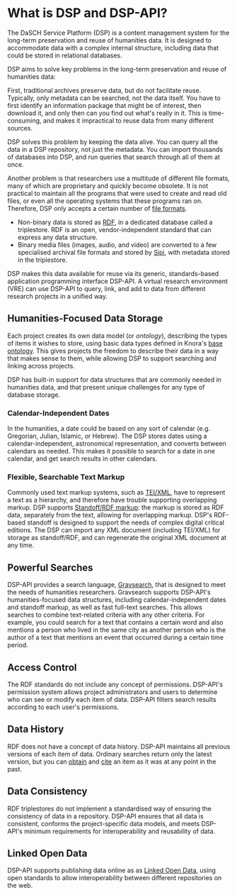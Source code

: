 <!---
 * Copyright © 2021 - 2022 Swiss National Data and Service Center for the Humanities and/or DaSCH Service Platform contributors.
 * SPDX-License-Identifier: Apache-2.0
-->

# What is DSP and DSP-API?

The DaSCH Service Platform (DSP) is 
a content management system for the long-term preservation and reuse of
humanities data. It is designed to accommodate data with a complex internal
structure, including data that could be stored in relational databases.

DSP aims to solve key problems in the long-term preservation and reuse
of humanities data:

First, traditional archives preserve data, but do not facilitate reuse. Typically,
only metadata can be searched, not the data itself. You have to first identify
an information package that might be of interest, then download it, and only
then can you find out what's really in it. This is time-consuming, and
makes it impractical to reuse data from many different sources.

DSP solves this problem by keeping the data alive. You can query all the data
in a DSP repository, not just the metadata. You can import thousands of databases into
DSP, and run queries that search through all of them at once.

Another problem is that researchers use a multitude of different file formats, many of
which are proprietary and quickly become obsolete. It is not practical to maintain
all the programs that were used to create and read old files, or even
all the operating systems that these programs ran on. Therefore, DSP only accepts a
certain number of [file formats](file-formats.md).

- Non-binary data is stored as
  [RDF](http://www.w3.org/TR/2014/NOTE-rdf11-primer-20140624/), in a dedicated
  database called a triplestore. RDF is an open, vendor-independent standard
  that can express any data structure.
- Binary media files (images, audio, and video) are converted to a few specialised
  archival file formats and stored by [Sipi](https://github.com/dhlab-basel/Sipi),
  with metadata stored in the triplestore.

DSP makes this data available for reuse via its generic, standards-based
application programming interface DSP-API. A virtual research environment
(VRE) can use DSP-API to query, link, and add to data
from different research projects in a unified way.

## Humanities-Focused Data Storage

Each project creates its own data model (or *ontology*), describing the types of
items it wishes to store, using basic data types defined in Knora's
[base ontology](../02-dsp-ontologies/knora-base.md).
This gives projects the freedom to describe their data in a way that makes
sense to them, while allowing DSP to support searching and linking across projects.

DSP has built-in support for data structures that are commonly needed in
humanities data, and that present unique challenges for any type of database storage.

### Calendar-Independent Dates

In the humanities, a date could be based on any sort of calendar (e.g.
Gregorian, Julian, Islamic, or Hebrew). The DSP stores dates using a calendar-independent,
astronomical representation, and converts between calendars as needed. This makes
it possible to search for a date in one calendar, and get search results in other calendars.

### Flexible, Searchable Text Markup

Commonly used text markup systems, such as [TEI/XML](http://www.tei-c.org/),
have to represent a text as a hierarchy, and therefore have trouble supporting
overlapping markup. DSP supports [Standoff/RDF markup](standoff-rdf.md): the markup is stored
as RDF data, separately from the text, allowing for overlapping markup. DSP's RDF-based standoff
is designed to support the needs of complex digital critical editions. The DSP
can import any XML document (including TEI/XML) for storage as standoff/RDF,
and can regenerate the original XML document at any time.

## Powerful Searches

DSP-API provides a search language, [Gravsearch](../03-endpoints/api-v2/query-language.md),
that is designed to meet the needs of humanities researchers. Gravsearch supports DSP-API's
humanities-focused data structures, including calendar-independent dates and standoff markup, as well
as fast full-text searches. This allows searches to combine text-related criteria with any other
criteria. For example, you could search for a text that contains a certain word
and also mentions a person who lived in the same city as another person who is the
author of a text that mentions an event that occurred during a certain time period.

## Access Control

The RDF standards do not include any concept of permissions. DSP-API's permission
system allows project administrators and users to determine who can see or
modify each item of data. DSP-API filters search results according to each
user's permissions.

## Data History

RDF does not have a concept of data history. DSP-API maintains all previous
versions of each item of data. Ordinary searches return only the latest version,
but you can
[obtain](../03-endpoints/api-v2/reading-and-searching-resources.md#get-a-full-representation-of-a-version-of-a-resource-by-iri)
and
[cite](../03-endpoints/api-v2/permalinks.md)
an item as it was at any point in the past.

## Data Consistency

RDF triplestores do not implement a standardised way of ensuring the consistency
of data in a repository. DSP-API ensures that all data is consistent, conforms
the project-specific data models, and meets DSP-API's minimum requirements
for interoperability and reusability of data.

## Linked Open Data

DSP-API supports publishing data online as as [Linked Open Data](https://de.wikipedia.org/wiki/Linked_Open_Data),
using open standards to allow interoperability between different repositories
on the web.

